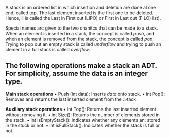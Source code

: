 A stack is an ordered list in which insertion and deletion are done al one end, called top. The last clement inserted is the first one to be deleted. Hence, il is called the Last in First out (LIPO) or First in Last out (FILO) list).

Special names arc given to the two chanitcs that can be made to a stack. When an element is inserted in a stack, the concept is called _push_, and when an element is removed from the stack, the concept is called _pop_. Trying to pop out an empty stack is called _underflow_ and trying to push an clement in a full stack is called _overflow_.

## The following operations make a stack an ADT. For simplicity, assume the data is an integer type.

__Main stack operations__
• Push (int data): Inserts _data_ onto stack.
• int Pop(): Removes and returns the last inserted clement from the :>tack. 

__Auxiliary stack operations__
• int Top(): Returns the last inserted element without removing it.
• int Size(): Returns the number of elements stored in the stack.
• int isEmptyStack(): Indicates whether any clements an: stored in the stuck or not.
• int isFullStack(): Indicates whether the stack is full or not.
